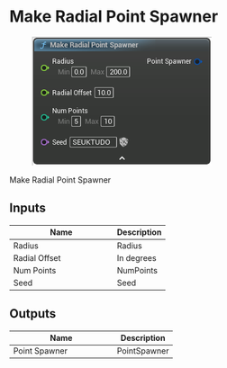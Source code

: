 # Make Radial Point Spawner

<div align="left" data-full-width="false">

<figure><img src="make_radial_point_spawner.png" alt=""><figcaption></figcaption></figure>

</div>

Make Radial Point Spawner

## Inputs

<table>
<thead><tr><th width="170">Name</th><th>Description</th></tr></thead>
<tbody>
<tr><td>Radius</td><td>Radius</td></tr>
<tr><td>Radial Offset</td><td>In degrees</td></tr>
<tr><td>Num Points</td><td>NumPoints</td></tr>
<tr><td>Seed</td><td>Seed</td></tr>
</tbody>
</table>

## Outputs

<table>
<thead><tr><th width="170">Name</th><th>Description</th></tr></thead>
<tbody>
<tr><td>Point Spawner</td><td>PointSpawner</td></tr>
</tbody>
</table>